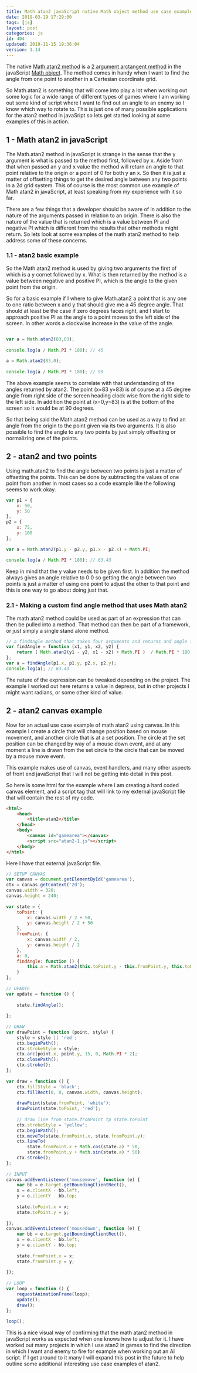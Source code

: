 ```yaml
---
title: Math atan2 javaScript native Math object method use case examples.
date: 2019-03-19 17:29:00
tags: [js]
layout: post
categories: js
id: 404
updated: 2019-11-15 19:36:04
version: 1.14
---
```


The native [Math.atan2 method](https://developer.mozilla.org/en-US/docs/Web/JavaScript/Reference/Global_Objects/Math/atan2) is a [2 argument arctangent method](https://en.wikipedia.org/wiki/Atan2) in the javaScript [Math object](https://developer.mozilla.org/en-US/docs/Web/JavaScript/Reference/Global_Objects/Math). The method comes in handy when I want to find the angle from one point to another in a Cartesian coordinate grid. 

So Math.atan2 is something that will come into play a lot when working out some logic for a wide range of different types of games where I am working out some kind of script where I want to find out an angle to an enemy so I know which way to rotate to. This is just one of many possible applications for the atan2 method in javaSript so lets get started looking at some examples of this in action.

<!-- more -->

## 1 - Math atan2 in javaScript

The Math.atan2 method in javaScript is strange in the sense that the y argument is what is passed to the method first, followed by x. Aside from that when passed an y and x value the method will return an angle to that point relative to the origin or a point of 0 for both y an x. So then it is just a matter of offsetting things to get the desired angle between any two points in a 2d grid system. This of course is the most common use example of Math atan2 in javaScript, at least speaking from my experience with it so far.

There are a few things that a developer should be aware of in addition to the nature of the arguments passed in relation to an origin. There is also the nature of the value that is returned which is a value between PI and negative PI which is different from the results that other methods might return. So lets look at some examples of the math atan2 method to help address some of these concerns.

### 1.1 - atan2 basic example

So the Math.atan2 method is used by giving two arguments the first of which is a y cornet followed by x. What is then returned by the method is a value between negative and positive PI, which is the angle to the given point from the origin.

So for a basic example if I where to give Math.atan2 a point that is any one to one ratio between x and y that should give me a 45 degree angle. That should at least be the case if zero degrees faces right, and I start to approach positive PI as the angle to a point moves to the left side of the screen. In other words a clockwise increase in the value of the angle.

```js

var a = Math.atan2(83,83);
 
console.log(a / Math.PI * 180); // 45
 
a = Math.atan2(83,0);
 
console.log(a / Math.PI * 180); // 90
```

The above example seems to correlate with that understanding of the angles returned by atan2. The point (x=83 y=83) is of course at a 45 degree angle from right side of the screen heading clock wise from the right side to the left side. In addition the point at (x=0,y=83) is at the bottom of the screen so it would be at 90 degrees.

So that being said the Math.atan2 method can be used as a way to find an angle from the origin to the point given via its two arguments. It is also possible to find the angle to any two points by just simply offsetting or normalizing one of the points.

## 2 - atan2 and two points

Using math.atan2 to find the angle between two points is just a matter of offsetting the points. This can be done by subtracting the values of one point from another in most cases so a code example like the following seems to work okay.

```js
var p1 = {
    x: 50,
    y: 50
},
p2 = {
    x: 75,
    y: 100
};
 
var a = Math.atan2(p1.y - p2.y, p1.x - p2.x) + Math.PI;
 
console.log(a / Math.PI * 180); // 63.43
```

Keep in mind that the y value needs to be given first. In addition the method always gives an angle relative to 0 0 so getting the angle between two points is just a matter of using one point to adjust the other to that point and this is one way to go about doing just that.

### 2.1 - Making a custom find angle method that uses Math atan2

The math atan2 method could be used as part of an expression that can then be pulled into a method. That method can then be part of a framework, or just simply a single stand alone method.

```js
// a findAngle method that takes four arguments and returns and angle in degrees
var findAngle = function (x1, y1, x2, y2) {
    return ( Math.atan2(y1 - y2, x1 - x2) + Math.PI )  / Math.PI * 180;
};
var a = findAngle(p1.x, p1.y, p2.x, p2.y);
console.log(a); // 63.43
```

The nature of the expression can be tweaked depending on the project. The example I worked out here returns a value in depress, but in other projects I might want radians, or some other kind of value.

## 2 - atan2 canvas example

Now for an actual use case example of math atan2 using canvas. In this example I create a circle that will change position based on mouse movement, and another circle that is at a set position. The circle at the set position can be changed by way of a mouse down event, and at any moment a line is drawn from the set circle to the circle that can be moved by a mouse move event.

This example makes use of canvas, event handlers, and many other aspects of front end javaScript that I will not be getting into detail in this post.

So here is some html for the example where I am creating a hard coded canvas element, and a script tag that will link to my external javaScript file that will contain the rest of my code.

```html
<html>
    <head>
        <title>atan2</title>
    </head>
    <body>
        <canvas id="gamearea"></canvas>
        <script src="atan2-1.js"></script>
    </body>
</html>
```

Here I have that external javaScript file.

```js
// SETUP CANVAS
var canvas = document.getElementById('gamearea'),
ctx = canvas.getContext('2d');
canvas.width = 320;
canvas.height = 240;
 
var state = {
    toPoint: {
        x: canvas.width / 2 + 50,
        y: canvas.height / 2 + 50
    },
    fromPoint: {
        x: canvas.width / 2,
        y: canvas.height / 2
    },
    a: 0,
    findAngle: function () {
        this.a = Math.atan2(this.toPoint.y - this.fromPoint.y, this.toPoint.x - this.fromPoint.x);
    }
};
 
// UPADTE
var update = function () {
 
    state.findAngle();
 
};
 
// DRAW
var drawPoint = function (point, style) {
    style = style || 'red';
    ctx.beginPath();
    ctx.strokeStyle = style;
    ctx.arc(point.x, point.y, 15, 0, Math.PI * 2);
    ctx.closePath();
    ctx.stroke();
};
 
var draw = function () {
    ctx.fillStyle = 'black';
    ctx.fillRect(0, 0, canvas.width, canvas.height);
 
    drawPoint(state.fromPoint, 'white');
    drawPoint(state.toPoint, 'red');
 
    // draw line from state.fromPoint tp state.toPoint
    ctx.strokeStyle = 'yellow';
    ctx.beginPath();
    ctx.moveTo(state.fromPoint.x, state.fromPoint.y);
    ctx.lineTo(
        state.fromPoint.x + Math.cos(state.a) * 50,
        state.fromPoint.y + Math.sin(state.a) * 50)
    ctx.stroke();
};
 
// INPUT
canvas.addEventListener('mousemove', function (e) {
    var bb = e.target.getBoundingClientRect(),
    x = e.clientX - bb.left,
    y = e.clientY - bb.top;
 
    state.toPoint.x = x;
    state.toPoint.y = y;
 
});
canvas.addEventListener('mousedown', function (e) {
    var bb = e.target.getBoundingClientRect(),
    x = e.clientX - bb.left,
    y = e.clientY - bb.top;
 
    state.fromPoint.x = x;
    state.fromPoint.y = y;
 
});
 
// LOOP
var loop = function () {
    requestAnimationFrame(loop);
    update();
    draw();
};
 
loop();
```

This is a nice visual way of confirming that the math atan2 method in javaScript works as expected when one knows how to adjust for it. I have worked out many projects in which I use atan2 in games to find the direction in which I want and enemy to fire for example when working out an AI script. If I get around to it many I will expand this post in the future to help outline some additional interesting use case examples of atan2.